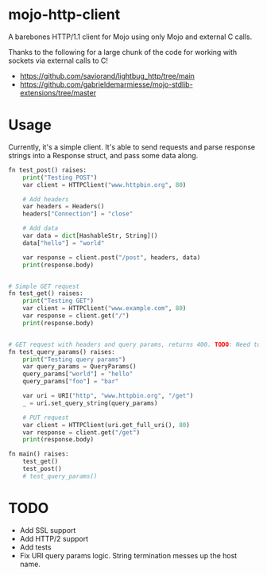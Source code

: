 # mojo-http-client

A barebones HTTP/1.1 client for Mojo using only Mojo and external C calls.

Thanks to the following for a large chunk of the code for working with sockets via external calls to C!

- https://github.com/saviorand/lightbug_http/tree/main
- https://github.com/gabrieldemarmiesse/mojo-stdlib-extensions/tree/master

# Usage
Currently, it's a simple client. It's able to send requests and parse response strings into a Response struct, and pass some data along.


```python
fn test_post() raises:
    print("Testing POST")
    var client = HTTPClient("www.httpbin.org", 80)

    # Add headers
    var headers = Headers()
    headers["Connection"] = "close"

    # Add data
    var data = dict[HashableStr, String]()
    data["hello"] = "world"

    var response = client.post("/post", headers, data)
    print(response.body)


# Simple GET request
fn test_get() raises:
    print("Testing GET")
    var client = HTTPClient("www.example.com", 80)
    var response = client.get("/")
    print(response.body)


# GET request with headers and query params, returns 400. TODO: Need to fix this, not working atm, returns a 400
fn test_query_params() raises:
    print("Testing query params")
    var query_params = QueryParams()
    query_params["world"] = "hello"
    query_params["foo"] = "bar"

    var uri = URI("http", "www.httpbin.org", "/get")
    _ = uri.set_query_string(query_params)

    # PUT request
    var client = HTTPClient(uri.get_full_uri(), 80)
    var response = client.get("/get")
    print(response.body)

fn main() raises:
    test_get()
    test_post()
    # test_query_params()
```

# TODO
- Add SSL support
- Add HTTP/2 support
- Add tests
- Fix URI query params logic. String termination messes up the host name.